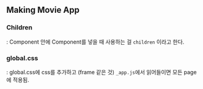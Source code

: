 ## Making Movie App

### Children

: Component 안에 Component를 넣을 때 사용하는 걸 `children` 이라고 한다.

### global.css

: global.css에 css를 추가하고 (frame 같은 것) `_app.js`에서 읽어들이면 모든 page에 적용됨.
